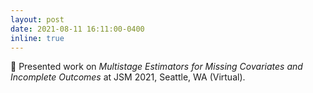 ```yaml
---
layout: post
date: 2021-08-11 16:11:00-0400
inline: true
---
```


:page_with_curl: Presented work on *Multistage Estimators for Missing Covariates and Incomplete Outcomes* at JSM 2021, Seattle, WA (Virtual).